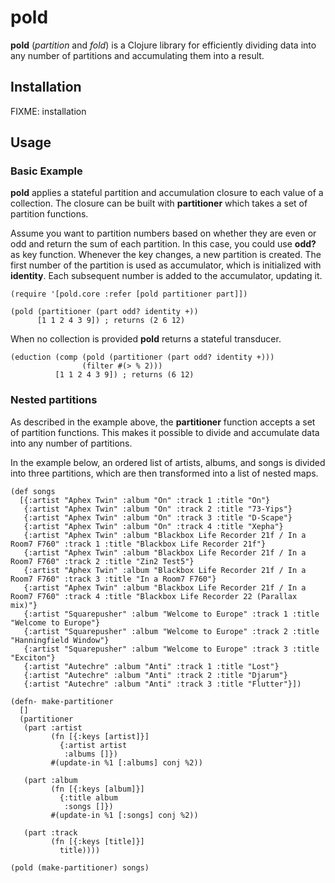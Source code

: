 # pold

**pold** (*partition* and *fold*) is a Clojure library for efficiently dividing
data into any number of partitions and accumulating them into a result.

## Installation

FIXME: installation

## Usage

### Basic Example

**pold** applies a stateful partition and accumulation closure to each value of
a collection. The closure can be built with **partitioner** which takes a set of
partition functions.

Assume you want to partition numbers based on whether they are even or odd and
return the sum of each partition. In this case, you could use **odd?** as key
function. Whenever the key changes, a new partition is created. The first number
of the partition is used as accumulator, which is initialized with **identity**.
Each subsequent number is added to the accumulator, updating it.

```
(require '[pold.core :refer [pold partitioner part]])

(pold (partitioner (part odd? identity +))
      [1 1 2 4 3 9]) ; returns (2 6 12)
```

When no collection is provided **pold** returns a stateful transducer.

```
(eduction (comp (pold (partitioner (part odd? identity +)))
                (filter #(> % 2)))
          [1 1 2 4 3 9]) ; returns (6 12)
```

### Nested partitions

As described in the example above, the **partitioner** function accepts a set
of partition functions. This makes it possible to divide and accumulate data
into any number of partitions.

In the example below, an ordered list of artists, albums, and songs is divided
into three partitions, which are then transformed into a list of nested maps.

```
(def songs
  [{:artist "Aphex Twin" :album "On" :track 1 :title "On"}
   {:artist "Aphex Twin" :album "On" :track 2 :title "73-Yips"}
   {:artist "Aphex Twin" :album "On" :track 3 :title "D-Scape"}
   {:artist "Aphex Twin" :album "On" :track 4 :title "Xepha"}
   {:artist "Aphex Twin" :album "Blackbox Life Recorder 21f / In a Room7 F760" :track 1 :title "Blackbox Life Recorder 21f"}
   {:artist "Aphex Twin" :album "Blackbox Life Recorder 21f / In a Room7 F760" :track 2 :title "Zin2 Test5"}
   {:artist "Aphex Twin" :album "Blackbox Life Recorder 21f / In a Room7 F760" :track 3 :title "In a Room7 F760"}
   {:artist "Aphex Twin" :album "Blackbox Life Recorder 21f / In a Room7 F760" :track 4 :title "Blackbox Life Recorder 22 (Parallax mix)"}
   {:artist "Squarepusher" :album "Welcome to Europe" :track 1 :title "Welcome to Europe"}
   {:artist "Squarepusher" :album "Welcome to Europe" :track 2 :title "Hanningfield Window"}
   {:artist "Squarepusher" :album "Welcome to Europe" :track 3 :title "Exciton"}
   {:artist "Autechre" :album "Anti" :track 1 :title "Lost"}
   {:artist "Autechre" :album "Anti" :track 2 :title "Djarum"}
   {:artist "Autechre" :album "Anti" :track 3 :title "Flutter"}])

(defn- make-partitioner
  []
  (partitioner
   (part :artist
         (fn [{:keys [artist]}]
           {:artist artist
            :albums []})
         #(update-in %1 [:albums] conj %2))

   (part :album
         (fn [{:keys [album]}]
           {:title album
            :songs []})
         #(update-in %1 [:songs] conj %2))

   (part :track
         (fn [{:keys [title]}]
           title))))

(pold (make-partitioner) songs)
```